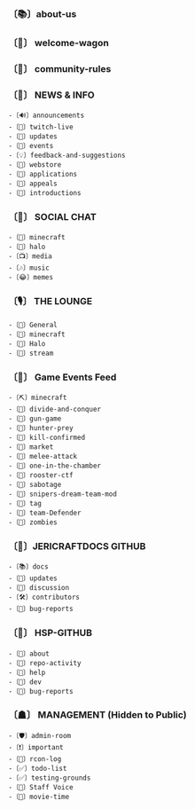 ### 〔📚〕about-us

### 〔🚪〕 welcome-wagon

### 〔📝〕 community-rules

### 〔🔔〕 NEWS & INFO

    -〔🔊〕announcements
    -〔🔴〕twitch-live
    -〔🔄〕updates
    -〔📅〕events
    -〔💡〕feedback-and-suggestions
    -〔🛒〕webstore
    -〔📝〕applications
    -〔🚫〕appeals
    -〔🌟〕introductions

### 〔👥〕 SOCIAL CHAT

    -〔💬〕minecraft
    -〔💬〕halo
    -〔📺〕media
    -〔🎶〕music
    -〔😂〕memes

### 〔🎙〕 THE LOUNGE

    -〔🎤〕General
    -〔🎤〕minecraft
    -〔🎤〕Halo
    -〔🔴〕stream

### 〔🔄〕 Game Events Feed

    -〔⛏️〕minecraft
    -〔👾〕divide-and-conquer
    -〔👾〕gun-game
    -〔👾〕hunter-prey
    -〔👾〕kill-confirmed
    -〔👾〕market
    -〔👾〕melee-attack
    -〔👾〕one-in-the-chamber
    -〔👾〕rooster-ctf
    -〔👾〕sabotage
    -〔👾〕snipers-dream-team-mod
    -〔👾〕tag
    -〔👾〕team-Defender
    -〔👾〕zombies

### 〔🔗〕JERICRAFTDOCS GITHUB

    -〔📚〕docs
    -〔📣〕updates
    -〔💬〕discussion 
    -〔🛠〕contributors
    -〔🐛〕bug-reports

### 〔🔗〕 HSP-GITHUB

    -〔📝〕about
    -〔🔔〕repo-activity
    -〔🙋〕help
    -〔🎨〕dev
    -〔🐛〕bug-reports

### 〔☗〕 MANAGEMENT (Hidden to Public)

    -〔🛡〕admin-room
    -〔❗〕important
    -〔📖〕rcon-log
    -〔✅〕todo-list
    -〔✅〕testing-grounds
    -〔🎤〕Staff Voice
    -〔🎥〕movie-time
